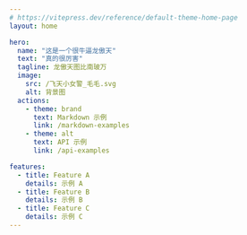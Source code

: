 ```yaml
---
# https://vitepress.dev/reference/default-theme-home-page
layout: home

hero:
  name: "这是一个很牛逼龙傲天"
  text: "真的很厉害"
  tagline: 龙傲天图比南玻万
  image:
    src: /飞天小女警_毛毛.svg
    alt: 背景图
  actions:
    - theme: brand
      text: Markdown 示例
      link: /markdown-examples
    - theme: alt
      text: API 示例
      link: /api-examples

features:
  - title: Feature A 
    details: 示例 A
  - title: Feature B
    details: 示例 B
  - title: Feature C
    details: 示例 C
---
```


